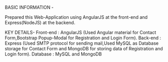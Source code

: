 BASIC INFORMATION -

Prepared this Web-Application using AngularJS at the front-end and Express(NodeJS) at the backend.

KEY DETAILS-
Front-end : AngularJS (Used Angular material for Contact Form,Bootstrap Popup-Modal for Registration and Login Form).
Back-end  : Express (Used SMTP protocol for sending mail,Used MySQL as Database storage for Contact Form and MongoDB for
                     storing data of Registration and Login form).
Database  : MySQL and MongoDB                     
                     
